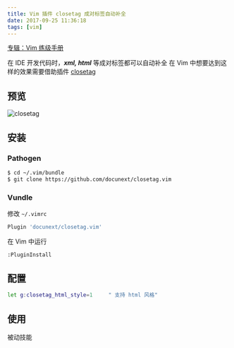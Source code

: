 ```yaml
---
title: Vim 插件 closetag 成对标签自动补全
date: 2017-09-25 11:36:18
tags: [vim]
---
```


[专辑：Vim 练级手册](/vim)


在 IDE 开发代码时，***xml, html*** 等成对标签都可以自动补全
在 Vim 中想要达到这样的效果需要借助插件 [closetag](https://github.com/docunext/closetag.vim)

<!-- more -->

<!-- toc -->
## 预览
![closetag](/images/closetag.gif)

## 安装
### Pathogen
```bash
$ cd ~/.vim/bundle
$ git clone https://github.com/docunext/closetag.vim
```

### Vundle
修改 `~/.vimrc`
```bash
Plugin 'docunext/closetag.vim'
```
在 Vim 中运行
```bash
:PluginInstall
```

## 配置
```bash
let g:closetag_html_style=1     " 支持 html 风格"
```

## 使用
被动技能
